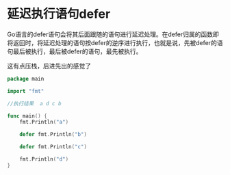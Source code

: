 # 延迟执行语句defer

Go语言的defer语句会将其后面跟随的语句进行延迟处理。在defer归属的函数即将返回时，将延迟处理的语句按defer的逆序进行执行，也就是说，先被defer的语句最后被执行，最后被defer的语句，最先被执行。

这有点压栈，后进先出的感觉了

```go
package main

import "fmt"

//执行结果  a d c b

func main() {
	fmt.Println("a")

	defer fmt.Println("b")

	defer fmt.Println("c")

	fmt.Println("d")
}

```


